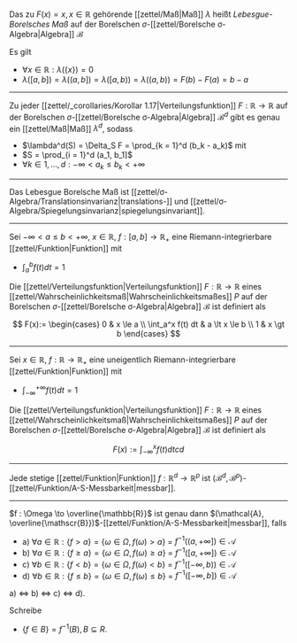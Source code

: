 Das zu $F(x) = x, x \in \mathbb{R}$ gehörende [[zettel/Maß|Maß]] $\lambda$ heißt *Lebesgue-Borelsches Maß* auf der Borelschen $\sigma$-[[zettel/Borelsche σ-Algebra|Algebra]] $\mathscr{B}$

Es gilt
- $\forall x \in \mathbb{R} : \lambda(\{ x \}) = 0$
- $\lambda([a, b]) = \lambda((a, b]) = \lambda([a, b)) = \lambda((a, b)) = F(b) - F(a) = b - a$

---

Zu jeder [[zettel/_corollaries/Korollar 1.17|Verteilungsfunktion]] $F : \mathbb{R} \to \mathbb{R}$ auf der Borelschen $\sigma$-[[zettel/Borelsche σ-Algebra|Algebra]] $\mathscr{B}^d$ gibt es genau ein [[zettel/Maß|Maß]] $\lambda^d$, sodass
- $\lambda^d(S) = \Delta_S F = \prod_{k = 1}^d (b_k - a_k)$ mit
- $S = \prod_{i = 1}^d (a_1, b_1]$
- $\forall k \in {1, \dots, d} : -\infty \lt a_k \le b_k \lt +\infty$

---

Das Lebesgue Borelsche Maß ist [[zettel/σ-Algebra/Translationsinvarianz|translations-]] und [[zettel/σ-Algebra/Spiegelungsinvarianz|spiegelungsinvariant]].

---

Sei $-\infty \lt a \le b \lt +\infty$, $x \in \mathbb{R}$, $f : [a, b] \to \mathbb{R}_+$ eine Riemann-integrierbare [[zettel/Funktion|Funktion]] mit
- $\int_a^b f(t) dt = 1$

Die [[zettel/Verteilungsfunktion|Verteilungsfunktion]] $F : \mathbb{R} \to \mathbb{R}$ eines [[zettel/Wahrscheinlichkeitsmaß|Wahrscheinlichkeitsmaßes]] $P$ auf der Borelschen $\sigma$-[[zettel/Borelsche σ-Algebra|Algebra]] $\mathscr{B}$ ist definiert als

$$
	F(x):= \begin{cases}
		0 & x \le a \\
		\int_a^x f(t) dt & a \lt x \le b \\
		1 & x \gt b
	\end{cases}
$$

---

Sei $x \in \mathbb{R}$, $f : \mathbb{R} \to \mathbb{R}_+$ eine uneigentlich Riemann-integrierbare [[zettel/Funktion|Funktion]] mit
- $\int_{-\infty}^{+\infty} f(t) dt = 1$

Die [[zettel/Verteilungsfunktion|Verteilungsfunktion]] $F : \mathbb{R} \to \mathbb{R}$ eines [[zettel/Wahrscheinlichkeitsmaß|Wahrscheinlichkeitsmaßes]] $P$ auf der Borelschen $\sigma$-[[zettel/Borelsche σ-Algebra|Algebra]] $\mathscr{B}$ ist definiert als

$$
	F(x) := \int_{-\infty}^x f(t) dtcd
$$

---

Jede stetige [[zettel/Funktion|Funktion]] $f : \mathbb{R}^d \to \mathbb{R}^p$ ist $(\mathscr{B}^d, \mathscr{B}^p)$-[[zettel/Funktion/A-S-Messbarkeit|messbar]].

---

$f : \Omega \to \overline{\mathbb{R}}$ ist genau dann $(\mathcal{A}, \overline{\mathscr{B}})$-[[zettel/Funktion/A-S-Messbarkeit|messbar]], falls
- a) $\forall a \in \mathbb{R} : \{ f \gt a \} = \{ \omega \in \Omega, f(\omega) \gt a \}$ = $f^{-1}((a, +\infty]) \in \mathcal{A}$
- b) $\forall a \in \mathbb{R} : \{ f \ge a \} = \{ \omega \in \Omega, f(\omega) \ge a \}$ = $f^{-1}([a, +\infty]) \in \mathcal{A}$
- c) $\forall b \in \mathbb{R} : \{ f \lt b \} = \{ \omega \in \Omega, f(\omega) \lt b \}$ = $f^{-1}([-\infty, b)) \in \mathcal{A}$
- d) $\forall b \in \mathbb{R} : \{ f \le b \} = \{ \omega \in \Omega, f(\omega) \le b \}$ = $f^{-1}([-\infty, b]) \in \mathcal{A}$

a) $\iff$ b) $\iff$ c) $\iff$ d).

Schreibe
- $\{ f \in B \} = f^{-1}(B), B \subseteq R$.